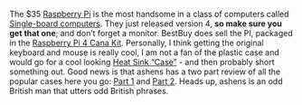 The $35 [Raspberry Pi][1] is the most handsome in a class of computers
called [Single-board computers][2]. They just released version 4, **so make
sure you get that one**; and don’t forget a monitor. BestBuy does sell the
PI, packaged in the [Raspberry Pi 4 Cana Kit][3]. Personally, I think
getting the original keyboard and mouse is really cool, I am not a fan of
the plastic case and would go for a cool looking [Heat Sink “Case”][4] -
and then probably short something out. Good news is that ashens has a two
part review of all the popular cases here you go: [Part 1][5] and [Part
2][6]. Heads up, ashens is an odd British man that utters odd British
phrases.

[1]: https://www.raspberrypi.org/
[2]: https://en.wikipedia.org/wiki/Single-board_computer
[3]: https://www.youtube.com/watch?v=7rcNjgVgc-I
[4]: https://www.amazon.com/dp/B07VD568FB/ref=twister_B07VD58LGV?_encoding=UTF8&psc=1
[5]: https://www.youtube.com/watch?v=zpTlB6oju5w
[6]: https://www.youtube.com/watch?v=rYb2IEsfhnE